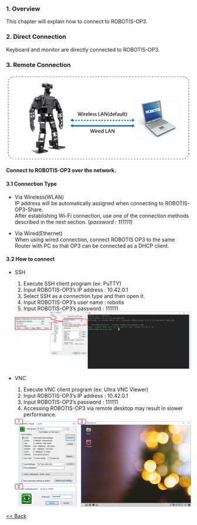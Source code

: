 ### 1. Overview  
This chapter will explain how to connect to ROBOTIS-OP3.  

### 2. Direct Connection  
Keyboard and monitor are directly connected to ROBOTIS-OP3.  


### 3. Remote Connection
<img src="https://github.com/ROBOTIS-GIT/ROBOTIS-Documents/blob/master/wiki-images/ROBOTIS-OP3/op3_connection.png?raw=true"/>   
  
   **Connect to ROBOTIS-OP3 over the network.**  


#### 3.1 Connection Type  
 - Via Wireless(WLAN)  
 IP address will be automatically assigned when connecting to ROBOTIS-OP3-Share.  
 After establishing Wi-Fi connection, use one of the connection methods described in the next section.
 (_password : 111111_)  

 - Via Wired(Ethernet)   
 When using wired connection, connect ROBOTIS OP3 to the same Router with PC so that OP3 can be connected as a DHCP client.  
  
#### 3.2 How to connect
 - SSH
    1. Execute SSH client program (ex: PuTTY)
    2. Input ROBOTIS-OP3’s IP address : 10.42.0.1
    3. Select SSH as a connection type and then open it.
    4. Input ROBOTIS-OP3’s user name : robotis
    5. Input ROBOTIS-OP3’s password : 111111  
    <img src="https://github.com/ROBOTIS-GIT/ROBOTIS-Documents/blob/master/wiki-images/ROBOTIS-OP3/op3_connection_ssh.png?raw=true"/>  

 - VNC
    1. Execute VNC client program (ex: Ultra VNC Viewer)
    2. Input ROBOTIS-OP3’s IP address : 10.42.0.1
    3. Input ROBOTIS-OP3’s password : 111111
    4. Accessing ROBOTIS-OP3 via remote desktop may result in slower performance.
    <img src="https://github.com/ROBOTIS-GIT/ROBOTIS-Documents/blob/master/wiki-images/ROBOTIS-OP3/op3_connection_vnc.png?raw=true"/>  




[&lt;&lt; Back](OP3-User's-Guide)
